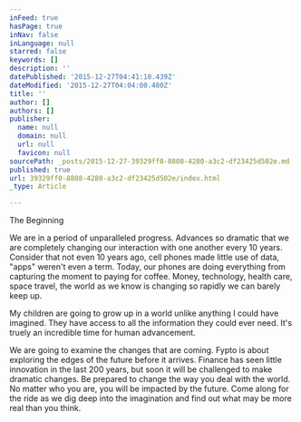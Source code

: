 ```yaml
---
inFeed: true
hasPage: true
inNav: false
inLanguage: null
starred: false
keywords: []
description: ''
datePublished: '2015-12-27T04:41:10.439Z'
dateModified: '2015-12-27T04:04:00.480Z'
title: ''
author: []
authors: []
publisher:
  name: null
  domain: null
  url: null
  favicon: null
sourcePath: _posts/2015-12-27-39329ff0-8808-4280-a3c2-df23425d502e.md
published: true
url: 39329ff0-8808-4280-a3c2-df23425d502e/index.html
_type: Article

---
```

The Beginning

We are in a period of unparalleled progress. Advances so dramatic that we are completely changing our interaction with one another every 10 years.  Consider that not even 10 years ago, cell phones made little use of data, "apps" weren't even a term.  Today, our phones are doing everything from capturing the moment to paying for coffee.  Money, technology, health care, space travel, the world as we know is changing so rapidly we can barely keep up.

My children are going to grow up in a world unlike anything I could have imagined.  They have access to all the information they could ever need.  It's truely an incredible time for human advancement.

We are going to examine the changes that are coming.  Fypto is about exploring the edges of the future before it arrives. Finance has seen little innovation in the last 200 years, but soon it will be challenged to make dramatic changes.  Be prepared to change the way you deal with the world.  No matter who you are, you will be impacted by the future.  Come along for the ride as we dig deep into the imagination and find out what may be more real than you think.